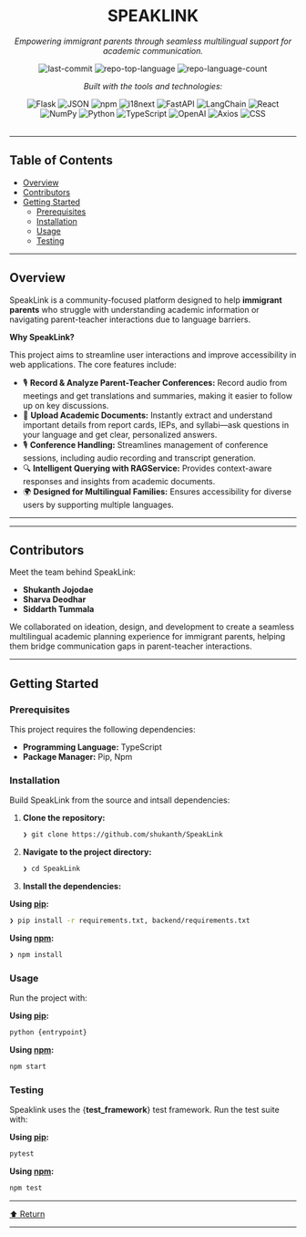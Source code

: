 <div id="top">

<!-- HEADER STYLE: CLASSIC -->
<div align="center">


# SPEAKLINK

<em>Empowering immigrant parents through seamless multilingual support for academic communication.</em>

<!-- BADGES -->
<img src="https://img.shields.io/github/last-commit/shukanth/SpeakLink?style=flat&logo=git&logoColor=white&color=0080ff" alt="last-commit">
<img src="https://img.shields.io/github/languages/top/shukanth/SpeakLink?style=flat&color=0080ff" alt="repo-top-language">
<img src="https://img.shields.io/github/languages/count/shukanth/SpeakLink?style=flat&color=0080ff" alt="repo-language-count">

<em>Built with the tools and technologies:</em>

<img src="https://img.shields.io/badge/Flask-000000.svg?style=flat&logo=Flask&logoColor=white" alt="Flask">
<img src="https://img.shields.io/badge/JSON-000000.svg?style=flat&logo=JSON&logoColor=white" alt="JSON">
<img src="https://img.shields.io/badge/npm-CB3837.svg?style=flat&logo=npm&logoColor=white" alt="npm">
<img src="https://img.shields.io/badge/i18next-26A69A.svg?style=flat&logo=i18next&logoColor=white" alt="i18next">
<img src="https://img.shields.io/badge/FastAPI-009688.svg?style=flat&logo=FastAPI&logoColor=white" alt="FastAPI">
<img src="https://img.shields.io/badge/LangChain-1C3C3C.svg?style=flat&logo=LangChain&logoColor=white" alt="LangChain">
<img src="https://img.shields.io/badge/React-61DAFB.svg?style=flat&logo=React&logoColor=black" alt="React">
<br>
<img src="https://img.shields.io/badge/NumPy-013243.svg?style=flat&logo=NumPy&logoColor=white" alt="NumPy">
<img src="https://img.shields.io/badge/Python-3776AB.svg?style=flat&logo=Python&logoColor=white" alt="Python">
<img src="https://img.shields.io/badge/TypeScript-3178C6.svg?style=flat&logo=TypeScript&logoColor=white" alt="TypeScript">
<img src="https://img.shields.io/badge/OpenAI-412991.svg?style=flat&logo=OpenAI&logoColor=white" alt="OpenAI">
<img src="https://img.shields.io/badge/Axios-5A29E4.svg?style=flat&logo=Axios&logoColor=white" alt="Axios">
<img src="https://img.shields.io/badge/CSS-663399.svg?style=flat&logo=CSS&logoColor=white" alt="CSS">


</div>
<br>

---

## Table of Contents

- [Overview](#overview)
- [Contributors](#contributors)
- [Getting Started](#getting-started)
    - [Prerequisites](#prerequisites)
    - [Installation](#installation)
    - [Usage](#usage)
    - [Testing](#testing)

---

## Overview

SpeakLink is a community-focused platform designed to help **immigrant parents** who struggle with understanding academic information or navigating parent-teacher interactions due to language barriers.

**Why SpeakLink?**

This project aims to streamline user interactions and improve accessibility in web applications. The core features include:

- 🎙️ **Record & Analyze Parent-Teacher Conferences:** Record audio from meetings and get translations and summaries, making it easier to follow up on key discussions.
- 📄 **Upload Academic Documents:** Instantly extract and understand important details from report cards, IEPs, and syllabi—ask questions in your language and get clear, personalized answers.
- 🎙️ **Conference Handling:** Streamlines management of conference sessions, including audio recording and transcript generation.
- 🔍 **Intelligent Querying with RAGService:** Provides context-aware responses and insights from academic documents.
- 🌍 **Designed for Multilingual Families:** Ensures accessibility for diverse users by supporting multiple languages.

---
---

## Contributors

Meet the team behind SpeakLink:

- **Shukanth Jojodae**
- **Sharva Deodhar**
- **Siddarth Tummala**

We collaborated on ideation, design, and development to create a seamless multilingual academic planning experience for immigrant parents, helping them bridge communication gaps in parent-teacher interactions.

---

## Getting Started

### Prerequisites

This project requires the following dependencies:

- **Programming Language:** TypeScript
- **Package Manager:** Pip, Npm

### Installation

Build SpeakLink from the source and intsall dependencies:

1. **Clone the repository:**

    ```sh
    ❯ git clone https://github.com/shukanth/SpeakLink
    ```

2. **Navigate to the project directory:**

    ```sh
    ❯ cd SpeakLink
    ```

3. **Install the dependencies:**

**Using [pip](https://pypi.org/project/pip/):**

```sh
❯ pip install -r requirements.txt, backend/requirements.txt
```
**Using [npm](https://www.npmjs.com/):**

```sh
❯ npm install
```

### Usage

Run the project with:

**Using [pip](https://pypi.org/project/pip/):**

```sh
python {entrypoint}
```
**Using [npm](https://www.npmjs.com/):**

```sh
npm start
```

### Testing

Speaklink uses the {__test_framework__} test framework. Run the test suite with:

**Using [pip](https://pypi.org/project/pip/):**

```sh
pytest
```
**Using [npm](https://www.npmjs.com/):**

```sh
npm test
```

---

<div align="left"><a href="#top">⬆ Return</a></div>

---
